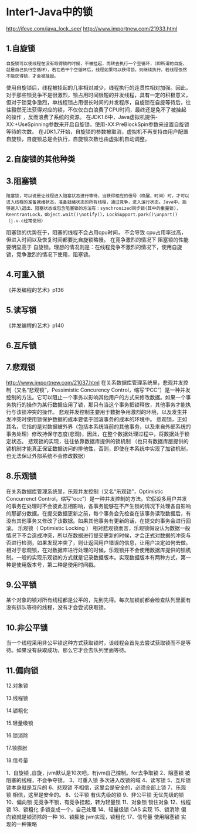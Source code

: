 # Inter1-Java中的锁

http://ifeve.com/java_lock_see/
http://www.importnew.com/21933.html

1.自旋锁
----------------
    自旋锁可以使线程在没有取得锁的时候，不被挂起，而转去执行一个空循环，（即所谓的自旋，就是自己执行空循环），若在若干个空循环后，线程如果可以获得锁，则继续执行。若线程依然不能获得锁，才会被挂起。
使用自旋锁后，线程被挂起的几率相对减少，线程执行的连贯性相对加强。因此，对于那些锁竞争不是很激烈，锁占用时间很短的并发线程，具有一定的积极意义，但对于锁竞争激烈，单线程锁占用很长时间的并发程序，自旋锁在自旋等待后，往往毅然无法获得对应的锁，不仅仅白白浪费了CPU时间，最终还是免不了被挂起的操作 ，反而浪费了系统的资源。
在JDK1.6中，Java虚拟机提供-XX:+UseSpinning参数来开启自旋锁，使用-XX:PreBlockSpin参数来设置自旋锁等待的次数。
在JDK1.7开始，自旋锁的参数被取消，虚拟机不再支持由用户配置自旋锁，自旋锁总是会执行，自旋锁次数也由虚拟机自动调整。

2.自旋锁的其他种类
----------------

3.阻塞锁
----------------
    阻塞锁，可以说是让线程进入阻塞状态进行等待，当获得相应的信号（唤醒、时间）时，才可以进入线程的准备就绪状态，准备就绪状态的所有线程，通过竞争，进入运行状态。Java中，能够进入\退出、阻塞状态或包含阻塞锁的方法有：synchronized同步锁(其中的重量锁)，ReentrantLock，Object.wait()\notify()，LockSupport.park()\unpart()（j.u.c经常使用）
阻塞锁的优势在于，阻塞的线程不会占用cpu时间， 不会导致 cpu占用率过高，但进入时间以及恢复时间都要比自旋锁略慢。
在竞争激烈的情况下 阻塞锁的性能要明显高于 自旋锁。理想的情况则是：在线程竞争不激烈的情况下，使用自旋锁，竞争激烈的情况下使用，阻塞锁。

4.可重入锁
----------------
《并发编程的艺术》p136

5.读写锁
----------------
《并发编程的艺术》p140

6.互斥锁
----------------

7.悲观锁
----------------
http://www.importnew.com/21037.html
在关系数据库管理系统里，悲观并发控制（又名“悲观锁”，Pessimistic Concurency Control，缩写“PCC”）是一种并发控制的方法。它可以阻止一个事务以影响其他用户的方式来修改数据。如果一个事务执行的操作为某行数据应用了锁，那只有当这个事务把锁释放，其他事务才能执行与该锁冲突的操作。
悲观并发控制主要用于数据争用激烈的环境，以及发生并发冲突时使用锁保护数据的成本要低于回滚事务的成本的环境中。
悲观锁，正如其名，它指的是对数据被外界（包括本系统当前的其他事务，以及来自外部系统的事务处理）修改持保守态度(悲观)，因此，在整个数据处理过程中，将数据处于锁定状态。 悲观锁的实现，往往依靠数据库提供的锁机制 （也只有数据库层提供的锁机制才能真正保证数据访问的排他性，否则，即使在本系统中实现了加锁机制，也无法保证外部系统不会修改数据）

8.乐观锁
----------------
在关系数据库管理系统里，乐观并发控制（又名“乐观锁”，Optimistic Concurrenct Control，缩写“occ”）是一种并发控制的方法。它假设多用户并发的事务在处理时不会彼此互相影响，各事务能够在不产生锁的情况下处理各自影响的那部分数据。在提交数据更新之前，每个事务会先检查在该事务读取数据后，有没有其他事务又修改了该数据。如果其他事务有更新的话，在提交的事务会进行回滚。
乐观锁（ Optimistic Locking ） 相对悲观锁而言，乐观锁假设认为数据一般情况下不会造成冲突，所以在数据进行提交更新的时候，才会正式对数据的冲突与否进行检测，如果发现冲突了，则让返回用户错误的信息，让用户决定如何去做。
相对于悲观锁，在对数据库进行处理的时候，乐观锁并不会使用数据库提供的锁机制。一般的实现乐观锁的方式就是记录数据版本。实现数据版本有两种方式，第一种是使用版本号，第二种是使用时间戳。

9.公平锁
----------------
某个对象的锁对所有线程都是公平的，先到先得。每次加锁前都会检查队列里面有没有排队等待的线程，没有才会尝试获取锁。

10.非公平锁
----------------
当一个线程采用非公平锁这种方式获取锁时，该线程会首先去尝试获取锁而不是等待。如果没有获取成功，那么它才会去队列里面等待。

11.偏向锁
----------------

12.对象锁

13.线程锁

14.锁粗化

15.轻量级锁

16.锁消除

17.锁膨胀

18.信号量



1、自旋锁 ,自旋，jvm默认是10次吧，有jvm自己控制。for去争取锁
2、阻塞锁 被阻塞的线程，不会争夺锁。
3、可重入锁 多次进入改锁的域
4、读写锁
5、互斥锁 锁本身就是互斥的
6、悲观锁 不相信，这里会是安全的，必须全部上锁
7、乐观锁 相信，这里是安全的。
8、公平锁 有优先级的锁
9、非公平锁 无优先级的锁
10、偏向锁 无竞争不锁，有竞争挂起，转为轻量锁
11、对象锁 锁住对象
12、线程锁
13、锁粗化 多锁变成一个，自己处理
14、轻量级锁 CAS 实现
15、锁消除 偏向锁就是锁消除的一种
16、锁膨胀 jvm实现，锁粗化
17、信号量 使用阻塞锁 实现的一种策略
